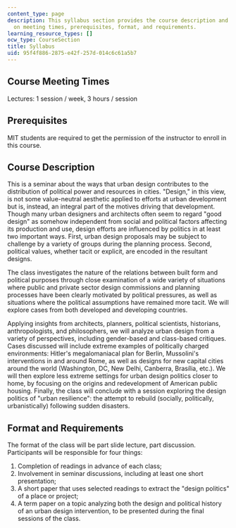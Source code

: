 ```yaml
---
content_type: page
description: This syllabus section provides the course description and information
  on meeting times, prerequisites, format, and requirements.
learning_resource_types: []
ocw_type: CourseSection
title: Syllabus
uid: 95f4f886-2875-e42f-257d-014c6c61a5b7
---
```


Course Meeting Times
--------------------

Lectures: 1 session / week, 3 hours / session

Prerequisites
-------------

MIT students are required to get the permission of the instructor to enroll in this course.

Course Description
------------------

This is a seminar about the ways that urban design contributes to the distribution of political power and resources in cities. "Design," in this view, is not some value-neutral aesthetic applied to efforts at urban development but is, instead, an integral part of the motives driving that development. Though many urban designers and architects often seem to regard "good design" as somehow independent from social and political factors affecting its production and use, design efforts are influenced by politics in at least two important ways. First, urban design proposals may be subject to challenge by a variety of groups during the planning process. Second, political values, whether tacit or explicit, are encoded in the resultant designs.

The class investigates the nature of the relations between built form and political purposes through close examination of a wide variety of situations where public and private sector design commissions and planning processes have been clearly motivated by political pressures, as well as situations where the political assumptions have remained more tacit. We will explore cases from both developed and developing countries.

Applying insights from architects, planners, political scientists, historians, anthropologists, and philosophers, we will analyze urban design from a variety of perspectives, including gender-based and class-based critiques. Cases discussed will include extreme examples of politically charged environments: Hitler's megalomaniacal plan for Berlin, Mussolini's interventions in and around Rome, as well as designs for new capital cities around the world (Washington, DC, New Delhi, Canberra, Brasília, etc.). We will then explore less extreme settings for urban design politics closer to home, by focusing on the origins and redevelopment of American public housing. Finally, the class will conclude with a session exploring the design politics of "urban resilience": the attempt to rebuild (socially, politically, urbanistically) following sudden disasters.

Format and Requirements
-----------------------

The format of the class will be part slide lecture, part discussion. Participants will be responsible for four things:

1.  Completion of readings in advance of each class;
2.  Involvement in seminar discussions, including at least one short presentation;
3.  A short paper that uses selected readings to extract the "design politics" of a place or project;
4.  A term paper on a topic analyzing both the design and political history of an urban design intervention, to be presented during the final sessions of the class.